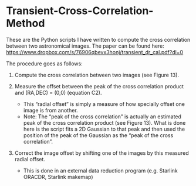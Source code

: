# Transient-Cross-Correlation-Method
These are the Python scripts I have written to compute the cross correlation between two astronomical images. 
The paper can be found here: https://www.dropbox.com/s/76906qbevx3honj/transient_dr_cal.pdf?dl=0

The procedure goes as follows:

1) Compute the cross correlation between two images (see Figure 13).

2) Measure the offset between the peak of the cross correlation product and (RA,DEC) = (0,0) (equation C2).
	- This “radial offset” is simply a measure of how specially offset one image is from another.
	- Note: The “peak of the cross correlation” is actually an estimated peak of the cross correlation product (see Figure 13). What is done here is the script fits a 2D Gaussian to that peak and then used the position of the peak of the Gaussian as the “peak of the cross correlation”.

3) Correct the image offset by shifting one of the images by this measured radial offset. 
	- This is done in an external data reduction program (e.g. Starlink ORACDR, Starlink makemap)
